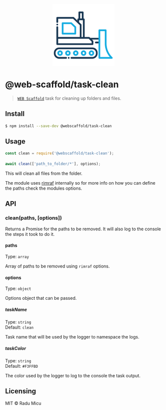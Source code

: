 <div align="center">
  <img src="media/bulldozer.svg" alt="Web Scaffold task-core" height="200" />
</div>

# @web-scaffold/task-clean

> [`WEB Scaffold`](https://github.com/webscaffold/webscaffold) task for cleaning up folders and files.

## Install

```sh
$ npm install --save-dev @webscaffold/task-clean
```

## Usage

```js
const clean = require('@webscaffold/task-clean');

await clean(['path_to_folder/*'], options);
```

This will clean all files from the folder.

The module uses [rimraf](https://www.npmjs.com/package/rimraf) internally so for more info on how you can define the paths check the modules options.

## API

### clean(paths, [options])

Returns a Promise for the paths to be removed. It will also log to the console the steps it took to do it.

#### paths

Type: `array`

Array of paths to be removed using `rimraf` options.

#### options

Type: `object`

Options object that can be passed.

##### taskName

Type: `string`<br>
Default: `clean`

Task name that will be used by the logger to namespace the logs.

##### taskColor

Type: `string`<br>
Default: `#F3FFBD`

The color used by the logger to log to the console the task output.

## Licensing

MIT © Radu Micu

